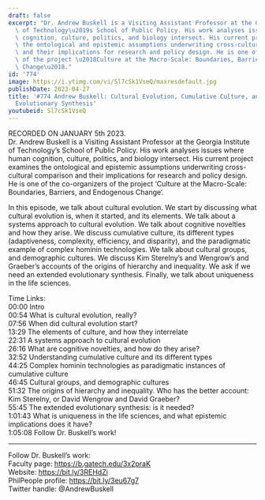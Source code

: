 ```yaml
---
draft: false
excerpt: "Dr. Andrew Buskell is a Visiting Assistant Professor at the Georgia Institute\
  \ of Technology\u2019s School of Public Policy. His work analyses issues where human\
  \ cognition, culture, politics, and biology intersect. His current project examines\
  \ the ontological and epistemic assumptions underwriting cross-cultural comparison\
  \ and their implications for research and policy design. He is one of the co-organizers\
  \ of the project \u2018Culture at the Macro-Scale: Boundaries, Barriers, and Endogenous\
  \ Change\u2018."
id: '774'
image: https://i.ytimg.com/vi/Sl7cSk1VseQ/maxresdefault.jpg
publishDate: 2023-04-27
title: '#774 Andrew Buskell: Cultural Evolution, Cumulative Culture, and the Extended
  Evolutionary Synthesis'
youtubeid: Sl7cSk1VseQ
---
```

RECORDED ON JANUARY 5th 2023.  
Dr. Andrew Buskell is a Visiting Assistant Professor at the Georgia Institute of Technology’s School of Public Policy. His work analyses issues where human cognition, culture, politics, and biology intersect. His current project examines the ontological and epistemic assumptions underwriting cross-cultural comparison and their implications for research and policy design. He is one of the co-organizers of the project ‘Culture at the Macro-Scale: Boundaries, Barriers, and Endogenous Change‘.

In this episode, we talk about cultural evolution. We start by discussing what cultural evolution is, when it started, and its elements. We talk about a systems approach to cultural evolution. We talk about cognitive novelties and how they arise. We discuss cumulative culture, its different types (adaptiveness, complexity, efficiency, and disparity), and the paradigmatic example of complex hominin technologies. We talk about cultural groups, and demographic cultures. We discuss Kim Sterelny’s and Wengrow’s and Graeber’s accounts of the origins of hierarchy and inequality. We ask if we need an extended evolutionary synthesis. Finally, we talk about uniqueness in the life sciences.

Time Links:  
00:00 Intro  
00:54  What is cultural evolution, really?  
07:56  When did cultural evolution start?  
13:29  The elements of culture, and how they interrelate  
22:31  A systems approach to cultural evolution  
26:16  What are cognitive novelties, and how do they arise?  
32:52  Understanding cumulative culture and its different types  
44:25  Complex hominin technologies as paradigmatic instances of cumulative culture  
46:45  Cultural groups, and demographic cultures  
51:32  The origins of hierarchy and inequality. Who has the better account: Kim Sterelny, or David Wengrow and David Graeber?  
55:45  The extended evolutionary synthesis: is it needed?  
1:01:43  What is uniqueness in the life sciences, and what epistemic implications does it have?  
1:05:08  Follow Dr. Buskell’s work!

---

Follow Dr. Buskell’s work:  
Faculty page: https://b.gatech.edu/3x2praK  
Website: https://bit.ly/3REHdZi  
PhilPeople profile: https://bit.ly/3eu67g7  
Twitter handle: @AndrewBuskell
